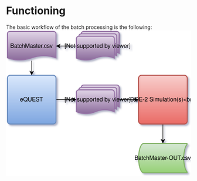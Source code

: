 # Functioning
The basic workflow of the batch processing is the following:
![](eQUEST-Batch-Processing.svg)